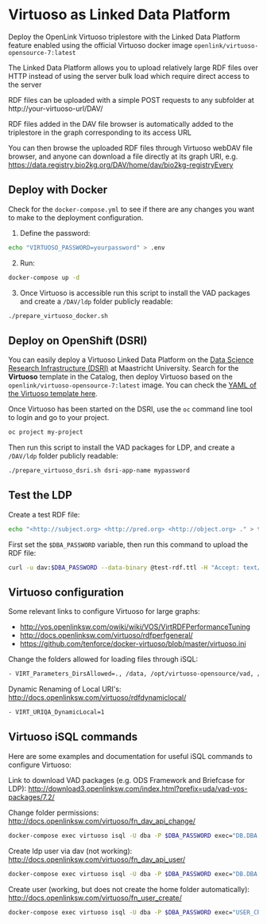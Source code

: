 # Virtuoso as Linked Data Platform

Deploy the OpenLink Virtuoso triplestore with the Linked Data Platform feature enabled using the official Virtuoso docker image `openlink/virtuoso-opensource-7:latest`

The Linked Data Platform allows you to upload relatively large RDF files over HTTP instead of using the server bulk load which require direct access to the server

RDF files can be uploaded with a simple POST requests to any subfolder at http://your-virtuoso-url/DAV/ 

RDF files added in the DAV file browser is automatically added to the triplestore in the graph corresponding to its access URL

You can then browse the uploaded RDF files through Virtuoso webDAV file browser, and anyone can download a file directly at its graph URI, e.g. https://data.registry.bio2kg.org/DAV/home/dav/bio2kg-registryEvery

## Deploy with Docker

Check for the `docker-compose.yml` to see if there are any changes you want to make to the deployment configuration.

1. Define the password:

```bash
echo "VIRTUOSO_PASSWORD=yourpassword" > .env
```

2. Run:

```bash
docker-compose up -d
```

3. Once Virtuoso is accessible run this script to install the VAD packages and create a `/DAV/ldp` folder publicly readable:

```bash
./prepare_virtuoso_docker.sh
```

## Deploy on OpenShift (DSRI)

You can easily deploy a Virtuoso Linked Data Platform on the [Data Science Research Infrastructure (DSRI)](https://maastrichtu-ids.github.io/dsri-documentation/) at Maastricht University. Search for the **Virtuoso** template in the Catalog, then deploy Virtuoso based on the `openlink/virtuoso-opensource-7:latest` image. You can check the [YAML of the Virtuoso template here](https://github.com/MaastrichtU-IDS/dsri-documentation/blob/master/applications/templates/template-virtuoso.yml).

Once Virtuoso has been started on the DSRI, use the `oc` command line tool to login and go to your project.

```bash
oc project my-project
```

Then run this script to install the VAD packages for LDP, and create a `/DAV/ldp` folder publicly readable:

```bash 
./prepare_virtuoso_dsri.sh dsri-app-name mypassword
```

## Test the LDP

Create a test RDF file:

```bash
echo "<http://subject.org> <http://pred.org> <http://object.org> ." > test-rdf.ttl*
```

First set the `$DBA_PASSWORD` variable, then run this command to upload the RDF file:

```bash
curl -u dav:$DBA_PASSWORD --data-binary @test-rdf.ttl -H "Accept: text/turtle" -H "Content-type: text/turtle" -H "Slug: test-rdf" https://triplestore-bio2kg.apps.dsri2.unimaas.nl/DAV/home/dav*
```

## Virtuoso configuration

Some relevant links to configure Virtuoso for large graphs:

*  http://vos.openlinksw.com/owiki/wiki/VOS/VirtRDFPerformanceTuning
* http://docs.openlinksw.com/virtuoso/rdfperfgeneral/
* https://github.com/tenforce/docker-virtuoso/blob/master/virtuoso.ini

Change the folders allowed for loading files through iSQL:

```bash
- VIRT_Parameters_DirsAllowed=., /data, /opt/virtuoso-opensource/vad, /usr/local/virtuoso-opensource/share/virtuoso/vad, /usr/local/virtuoso-opensource/var/lib/virtuoso/db
```

Dynamic Renaming of Local URI's: http://docs.openlinksw.com/virtuoso/rdfdynamiclocal/

```bash
- VIRT_URIQA_DynamicLocal=1
```

## Virtuoso iSQL commands

Here are some examples and documentation for useful iSQL commands to configure Virtuoso:

Link to download VAD packages (e.g. ODS Framework and Briefcase for LDP): http://download3.openlinksw.com/index.html?prefix=uda/vad-vos-packages/7.2/

Change folder permissions: http://docs.openlinksw.com/virtuoso/fn_dav_api_change/

```bash
docker-compose exec virtuoso isql -U dba -P $DBA_PASSWORD exec="DB.DBA.DAV_PROP_SET('/DAV/home/dav/', ':virtpermissions', '110100100R','dav', '$DBA_PASSWORD');"
```

Create ldp user via dav (not working): http://docs.openlinksw.com/virtuoso/fn_dav_api_user/

```bash
docker-compose exec virtuoso isql -U dba -P $DBA_PASSWORD exec="DB.DBA.DAV_ADD_USER ('ldp', '${DBA_PASSWORD}', 'ldp', '110100000', 0, NULL, 'LDP user', 'vincent.emonet@maastrichtuniversity.nl', 'dba', '${DBA_PASSWORD}');"
```

Create user (working, but does not create the home folder automatically): http://docs.openlinksw.com/virtuoso/fn_user_create/

```bash
docker-compose exec virtuoso isql -U dba -P $DBA_PASSWORD exec="USER_CREATE ('ldp', '${DBA_PASSWORD}', vector ('SQL_ENABLE', '1', 'DAV_ENABLE', '1','HOME', '/DAV/home/ldp') );"
```

